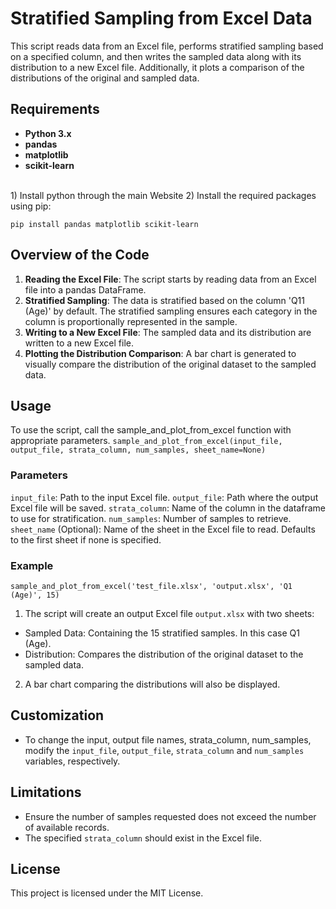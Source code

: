 # Stratified Sampling from Excel Data
This script reads data from an Excel file, performs stratified sampling based on a specified column, and then writes the sampled data along with its distribution to a new Excel file. Additionally, it plots a comparison of the distributions of the original and sampled data.

## Requirements
- **Python 3.x**
- **pandas**
- **matplotlib**
- **scikit-learn**
<br>
1) Install python through the main Website
2) Install the required packages using pip:

``` pip install pandas matplotlib scikit-learn ```

## Overview of the Code
1. **Reading the Excel File**: The script starts by reading data from an Excel file into a pandas DataFrame.
2. **Stratified Sampling**: The data is stratified based on the column 'Q11 (Age)' by default. The stratified sampling ensures each category in the column is proportionally represented in the sample.
3. **Writing to a New Excel File**: The sampled data and its distribution are written to a new Excel file.
4. **Plotting the Distribution Comparison**: A bar chart is generated to visually compare the distribution of the original dataset to the sampled data.

## Usage
To use the script, call the sample_and_plot_from_excel function with appropriate parameters.
```sample_and_plot_from_excel(input_file, output_file, strata_column, num_samples, sheet_name=None)```

### Parameters
`input_file`: Path to the input Excel file.
`output_file`: Path where the output Excel file will be saved.
`strata_column`: Name of the column in the dataframe to use for stratification.
`num_samples`: Number of samples to retrieve.
`sheet_name` (Optional): Name of the sheet in the Excel file to read. Defaults to the first sheet if none is specified.

### Example
```sample_and_plot_from_excel('test_file.xlsx', 'output.xlsx', 'Q1 (Age)', 15) ```
1. The script will create an output Excel file `output.xlsx` with two sheets:
- Sampled Data: Containing the 15 stratified samples. In this case Q1 (Age).
- Distribution: Compares the distribution of the original dataset to the sampled data.
2. A bar chart comparing the distributions will also be displayed.
  
## Customization
- To change the input, output file names, strata_column, num_samples, modify the `input_file`, `output_file`, `strata_column` and `num_samples` variables, respectively.

## Limitations
- Ensure the number of samples requested does not exceed the number of available records.
- The specified `strata_column` should exist in the Excel file.


## License
This project is licensed under the MIT License.
